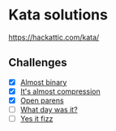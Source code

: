 # Kata solutions

https://hackattic.com/kata/

## Challenges

- [x] [Almost binary](almost_binary.hs)
- [x] [It's almost compression](its_almost_compression.hs)
- [x] [Open parens](open_parens.hs)
- [ ] [What day was it?](what_day_was_it.hs)
- [ ] [Yes it fizz](yes_it_fizz.hs)
